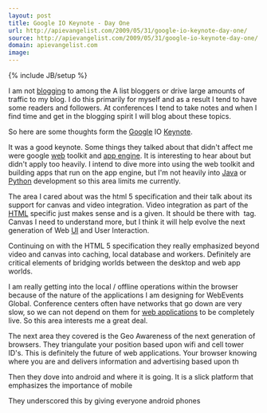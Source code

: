 ```yaml
---
layout: post
title: Google IO Keynote - Day One
url: http://apievangelist.com/2009/05/31/google-io-keynote-day-one/
source: http://apievangelist.com/2009/05/31/google-io-keynote-day-one/
domain: apievangelist.com
image: 
---
```

{% include JB/setup %}<p>I am not <a class="zem_slink" title="Blog" rel="wikipedia" href="http://en.wikipedia.org/wiki/Blog">blogging</a> to among the A list bloggers or drive large amounts of traffic to my blog. I do this primarily for myself and as a result I tend to have some readers and followers. At conferences I tend to take notes and when I find time and get in the blogging spirit I will blog about these topics.<p></p>
So here are some thoughts form the <a class="zem_slink" title="Google" rel="homepage" href="http://google.com">Google</a> IO <a class="zem_slink" title="Keynote (presentation software)" rel="homepage" href="http://www.apple.com/iwork/keynote/">Keynote</a>.<p></p>
It was a good keynote. Some things they talked about that didn't affect me were google <a class="zem_slink" title="Web browser" rel="wikipedia" href="http://en.wikipedia.org/wiki/Web_browser">web</a> toolkit and <a class="zem_slink" title="Google App Engine" rel="homepage" href="http://code.google.com/appengine/">app engine</a>. It is interesting to hear about but didn't apply too heavily. I intend to dive more into using the web toolkit and building apps that run on the app engine, but I'm not heavily into <a class="zem_slink" title="Java (software platform)" rel="homepage" href="http://java.sun.com">Java</a> or <a class="zem_slink" title="Python (programming language)" rel="homepage" href="http://www.python.org/">Python</a> development so this area limits me currently.<p></p>
The area I cared about was the html 5 specification and their talk about its support for canvas and video integration. Video integration as part of the <a class="zem_slink" title="HTML" rel="wikipedia" href="http://en.wikipedia.org/wiki/HTML">HTML</a> specific just makes sense and is a given. It should be there with <img alt="" /> tag. Canvas I need to understand more, but I think it will help evolve the next generation of Web <a class="zem_slink" title="User interface" rel="wikipedia" href="http://en.wikipedia.org/wiki/User_interface">UI</a> and User Interaction.<p></p>
Continuing on with the HTML 5 specification they really emphasized beyond video and canvas into caching, local database and workers. Definitely are critical elements of bridging worlds between the desktop and web app worlds.<p></p>
I am really getting into the local / offline operations within the browser because of the nature of the applications I am designing for WebEvents Global. Conference centers often have networks that go down are very slow, so we can not depend on them for <a class="zem_slink" title="Web application" rel="wikipedia" href="http://en.wikipedia.org/wiki/Web_application">web applications</a> to be completely live. So this area interests me a great deal.<p></p>
The next area they covered is the Geo Awareness of the next generation of browsers. They triangulate your position based upon wifi and cell tower ID's. This is definitely the future of web applications. Your browser knowing where you are and delivers information and advertising based upon th<p></p>
Then they dove into android and where it is going. It is a slick platform that emphasizes the importance of mobile<p></p>
They underscored this by giving everyone android phones
</p>
